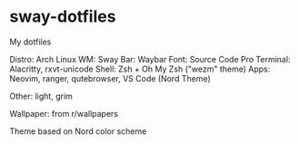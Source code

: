 # sway-dotfiles
My dotfiles

Distro: Arch Linux
WM: Sway
Bar: Waybar
Font: Source Code Pro
Terminal: Alacritty, rxvt-unicode
Shell: Zsh + Oh My Zsh ("wezm" theme)
Apps: Neovim, ranger, qutebrowser, VS Code (Nord Theme)

Other: light, grim

Wallpaper: from r/wallpapers

Theme based on Nord color scheme

